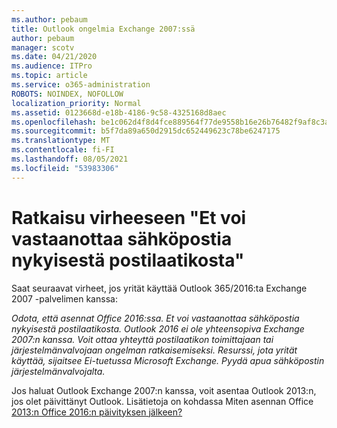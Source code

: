 ```yaml
---
ms.author: pebaum
title: Outlook ongelmia Exchange 2007:ssä
author: pebaum
manager: scotv
ms.date: 04/21/2020
ms.audience: ITPro
ms.topic: article
ms.service: o365-administration
ROBOTS: NOINDEX, NOFOLLOW
localization_priority: Normal
ms.assetid: 0123668d-e18b-4186-9c58-4325168d8aec
ms.openlocfilehash: be1c062d4f8d4fce889564f77de9558b16e26b76482f9af8c3a6b5e20966445a
ms.sourcegitcommit: b5f7da89a650d2915dc652449623c78be6247175
ms.translationtype: MT
ms.contentlocale: fi-FI
ms.lasthandoff: 08/05/2021
ms.locfileid: "53983306"
---
```

# <a name="solution-for-error-you-wont-be-able-to-receive-mail-from-a-current-mailbox"></a>Ratkaisu virheeseen "Et voi vastaanottaa sähköpostia nykyisestä postilaatikosta"
Saat seuraavat virheet, jos yrität käyttää Outlook 365/2016:ta Exchange 2007 -palvelimen kanssa:

*Odota, että asennat Office 2016:ssa. Et voi vastaanottaa sähköpostia nykyisestä postilaatikosta. Outlook 2016 ei ole yhteensopiva Exchange 2007:n kanssa. Voit ottaa yhteyttä postilaatikon toimittajaan tai järjestelmänvalvojaan ongelman ratkaisemiseksi. Resurssi, jota yrität käyttää, sijaitsee Ei-tuetussa Microsoft Exchange. Pyydä apua sähköpostin järjestelmänvalvojalta.*

Jos haluat Outlook Exchange 2007:n kanssa, voit asentaa Outlook 2013:n, jos olet päivittänyt Outlook. Lisätietoja on kohdassa Miten asennan Office [2013:n Office 2016:n päivityksen jälkeen?](https://support.office.com/article/a6ca92f4-cbb4-4609-9fdb-f8d3dd6812f3)
